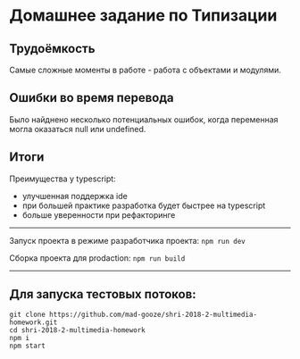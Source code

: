 # Домашнее задание по Типизации

## Трудоёмкость

Самые сложные моменты в работе - работа с объектами и модулями.

## Ошибки во время перевода

Было найднено несколько потенциальных ошибок, когда переменная могла оказаться null или undefined.

## Итоги

Преимущества у typescript:

- улучшенная поддержка ide
- при большей практике разработка будет быстрее на typescript
- больше уверенности при рефакторинге

---

Запуск проекта в режиме разработчика проекта:
`npm run dev`

Сборка проекта для prodaction:
`npm run build`

---

## Для запуска тестовых потоков:

```
git clone https://github.com/mad-gooze/shri-2018-2-multimedia-homework.git
cd shri-2018-2-multimedia-homework
npm i
npm start
```
